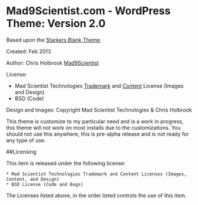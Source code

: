 # Mad9Scientist.com - WordPress Theme: Version 2.0

Based upon the [Starkers Blank Theme](http://viewportindustries.com/products/starkers/).

Created: Feb 2013

Author: Chris Holbrook [Mad9Scientist](http://mad9scientist.com)

License: 
* Mad Scientist Technologies [Trademark](http://madscitech.com/about/trademarks/) and [Content](http://madscitech.com/about/license/) License (Images and Design)
* BSD (Code)

Design and Images: Copyright Mad Scientist Technologies & Chris Holbrook

This theme is customize to my particular need and is a work in progress, this theme will not work on most installs due to the customizations. You should not use this anywhere, this is pre-alpha release and is not ready for any type of use.

##Licensing

This item is released under the following license:

	* Mad Scientist Technologies Trademark and Content Licenses (Images, Content, and Design)
	* BSD License (Code and Bugs)

The Licenses listed above, in the order listed controls the use of this item.
